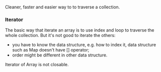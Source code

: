 Cleaner, faster and easier way to to traverse a collection.

### Iterator

The basic way that iterate an array is to use index and loop to traverse the whole collection. But it's not good to iterate  the others:

- you have to know the data structure, e.g. how to index it, data structure such as Map doesn't have [] operator;
- order might be different in other data structure.

Iterator of Array is not closable.